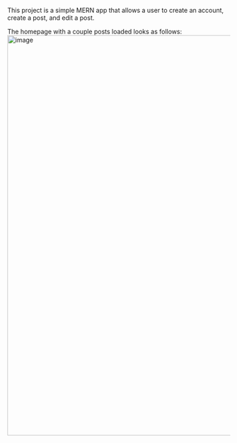 This project is a simple MERN app that allows a user to create an account, create a post, and edit a post.

The homepage with a couple posts loaded looks as follows:
<img width="687" height="902" alt="image" src="https://github.com/user-attachments/assets/1068d2ce-5a24-4104-871f-2e1b5a0dc81a" />
